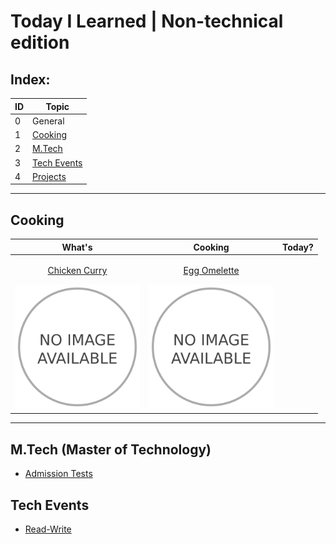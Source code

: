 # **Today I Learned** | Non-technical edition

## Index:

| ID | Topic |
|----------|----------|
| 0 | General |
| 1 | [Cooking](./cooking.md) |
| 2 | [M.Tech](./m-tech.md) |
| 3 | [Tech Events](./tech-events.md) |
| 4 | [Projects](./projects.md) |

<hr>

## Cooking

| What's | Cooking | Today? |
|----------|----------|----------|
| <p align="center"> <a href="./cooking.md#chicken-curry"> Chicken Curry </p> <img src="./assets/0-no-image.png" alt="Chicken Curry" width="200" height="200"> </a> | <p align="center"> <a href="./cooking.md#egg-omelette"> Egg Omelette </p> <img src="./assets/0-no-image.png" alt="Egg Omelette" width="200" height="200"> </a> | |

<hr>

## M.Tech (Master of Technology)
- [Admission Tests](./m-tech.md#admission-tests)

## Tech Events
- [Read-Write](./tech-events.md#read-write)
